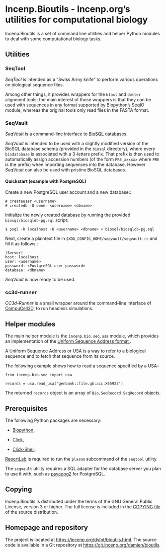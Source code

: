 Incenp.Bioutils - Incenp.org’s utilities for computational biology
==================================================================

Incenp.Bioutils is a set of command line utilities and helper Python
modules to deal with some computational biology tasks.


Utilities
---------

### SeqTool

*SeqTool* is intended as a “Swiss Army knife” to perform various
operations on biological sequence files.

Among other things, it provides wrappers for the `blast` and `dotter`
alignment tools; the main interest of those wrappers is that they can be
used with sequences in any format supported by Biopython’s SeqIO module,
whereas the original tools only read files in the FASTA format.


### SeqVault

*SeqVault* is a command-line interface to [BioSQL](https://biosql.org/)
databases.

*SeqVault* is intended to be used with a slightly modified version of the
BioSQL database schema (provided in the `biosql` directory), where every
`biodatabase` is associated with a 3-letters prefix. That prefix is then
used to automatically assign accession numbers (of the form `PRE_xxxxxx`
where `PRE` is the prefix) when importing sequences into the database.
However *SeqVault* can also be used with pristine BioSQL databases.


#### Quickstart (example with PostgreSQL)
Create a new PostgreSQL user account and a new database::

    # createuser <username>
    # createdb -O owner <username> <dbname>
    
Initialize the newly created database by running the provided
`biosql/biosqldb-pg.sql` script::

    $ psql -h localhost -U <username> <dbname> < biosql/biosqldb-pg.sql
    
Next, create a plaintext file in `$XDG_CONFIG_HOME/seqvault/seqvault.rc`
and fill it as follows::

    [Server]
    host: localhost
    user: <username>
    password: <PostgreSQL user password>
    database: <dbname>
    
*SeqVault* is now ready to be used.


### cc3d-runner

*CC3d-Runner* is a small wrapper around the command-line interface of
[CompuCell3D](https://compucell3d.org/), to run headless simulations.


Helper modules
--------------
The main helper module is the `incenp.bio.seq.usa` module, which
provides an implementation of the [Uniform Sequence Address format
](https://emboss.sourceforge.net/docs/themes/UniformSequenceAddress.html).

A Uniform Sequence Address or USA is a way to refer to a biological
sequence and to fetch that sequence from its source.

The following example shows how to read a sequence specified by a USA::

    from incenp.bio.seq import usa
    
    records = usa.read_usa('genbank::file.gb:acc:X65923')
    
The returned `records` object is an array of `Bio.SeqRecord.SeqRecord`
objects.    


Prerequisites
-------------
The following Python packages are necessary:

- [Biopython](https://biopython.org/),

- [Click](https://palletsprojects.com/p/click/),

- [Click-Shell](https://github.com/clarkperkins/click-shell).

[ReportLab](http://www.reportlab.com/) is required to run the `plasmm`
subcommand of the `seqtool` utility.

The `seqvault` utility requires a SQL adapter for the database server
you plan to use it with, such as [psycopg2](https://psycopg.org/) for
PostgreSQL. 


Copying
-------
Incenp.Bioutils is distributed under the terms of the GNU General Public
License, version 3 or higher. The full license is included in the
[COPYING file](COPYING) of the source distribution.


Homepage and repository
-----------------------
The project is located at <https://incenp.org/dvlpt/bioutils.html>. The
source code is available in a Git repository at
<https://git.incenp.org/damien/bioutils>.
